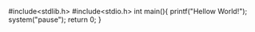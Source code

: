 #include<stdlib.h>
#include<stdio.h>
 int main(){
	printf("Hellow World!");
	system("pause");
	return 0;
 }